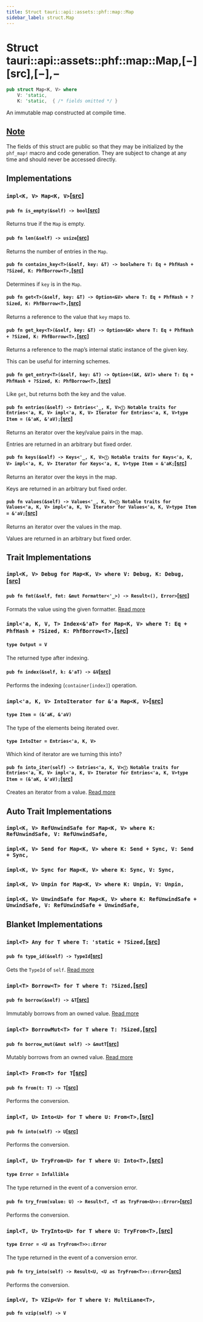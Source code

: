```yaml
---
title: Struct tauri::api::assets::phf::map::Map
sidebar_label: struct.Map
---
```


# Struct tauri::api::assets::phf::map::Map,\[−]\[src],\[−],−

```rs
pub struct Map<K, V> where
    V: 'static,
    K: 'static,  { /* fields omitted */ }
```

An immutable map constructed at compile time.

## [Note](/docs/api/rust/tauri/about:blank#note)

The fields of this struct are public so that they may be initialized by the `phf_map!` macro and code generation. They are subject to change at any time and should never be accessed directly.

## Implementations

### `impl<K, V> Map<K, V>`[\[src\]](https://docs.rs/phf/0.9/src/phf/map.rs.html#47-134 "goto source code")

#### `pub fn is_empty(&self) -> bool`[\[src\]](https://docs.rs/phf/0.9/src/phf/map.rs.html#49 "goto source code")

Returns true if the `Map` is empty.

#### `pub fn len(&self) -> usize`[\[src\]](https://docs.rs/phf/0.9/src/phf/map.rs.html#54 "goto source code")

Returns the number of entries in the `Map`.

#### `pub fn contains_key<T>(&self, key: &T) -> boolwhere T: Eq + PhfHash + ?Sized, K: PhfBorrow<T>,`[\[src\]](https://docs.rs/phf/0.9/src/phf/map.rs.html#59-62 "goto source code")

Determines if `key` is in the `Map`.

#### `pub fn get<T>(&self, key: &T) -> Option<&V> where T: Eq + PhfHash + ?Sized, K: PhfBorrow<T>,`[\[src\]](https://docs.rs/phf/0.9/src/phf/map.rs.html#68-71 "goto source code")

Returns a reference to the value that `key` maps to.

#### `pub fn get_key<T>(&self, key: &T) -> Option<&K> where T: Eq + PhfHash + ?Sized, K: PhfBorrow<T>,`[\[src\]](https://docs.rs/phf/0.9/src/phf/map.rs.html#80-83 "goto source code")

Returns a reference to the map’s internal static instance of the given key.

This can be useful for interning schemes.

#### `pub fn get_entry<T>(&self, key: &T) -> Option<(&K, &V)> where T: Eq + PhfHash + ?Sized, K: PhfBorrow<T>,`[\[src\]](https://docs.rs/phf/0.9/src/phf/map.rs.html#89-92 "goto source code")

Like `get`, but returns both the key and the value.

#### `pub fn entries(&self) -> Entries<'_, K, V>ⓘ Notable traits for Entries<'a, K, V> impl<'a, K, V> Iterator for Entries<'a, K, V>type Item = (&'aK, &'aV);`[\[src\]](https://docs.rs/phf/0.9/src/phf/map.rs.html#111 "goto source code")

Returns an iterator over the key/value pairs in the map.

Entries are returned in an arbitrary but fixed order.

#### `pub fn keys(&self) -> Keys<'_, K, V>ⓘ Notable traits for Keys<'a, K, V> impl<'a, K, V> Iterator for Keys<'a, K, V>type Item = &'aK;`[\[src\]](https://docs.rs/phf/0.9/src/phf/map.rs.html#120 "goto source code")

Returns an iterator over the keys in the map.

Keys are returned in an arbitrary but fixed order.

#### `pub fn values(&self) -> Values<'_, K, V>ⓘ Notable traits for Values<'a, K, V> impl<'a, K, V> Iterator for Values<'a, K, V>type Item = &'aV;`[\[src\]](https://docs.rs/phf/0.9/src/phf/map.rs.html#129 "goto source code")

Returns an iterator over the values in the map.

Values are returned in an arbitrary but fixed order.

## Trait Implementations

### `impl<K, V> Debug for Map<K, V> where V: Debug, K: Debug,`[\[src\]](https://docs.rs/phf/0.9/src/phf/map.rs.html#25-33 "goto source code")

#### `pub fn fmt(&self, fmt: &mut Formatter<'_>) -> Result<(), Error>`[\[src\]](https://docs.rs/phf/0.9/src/phf/map.rs.html#30 "goto source code")

Formats the value using the given formatter. [Read more](https://doc.rust-lang.org/nightly/core/fmt/trait.Debug.html#tymethod.fmt)

### `impl<'a, K, V, T> Index<&'aT> for Map<K, V> where T: Eq + PhfHash + ?Sized, K: PhfBorrow<T>,`[\[src\]](https://docs.rs/phf/0.9/src/phf/map.rs.html#35-45 "goto source code")

#### `type Output = V`

The returned type after indexing.

#### `pub fn index(&self, k: &'aT) -> &V`[\[src\]](https://docs.rs/phf/0.9/src/phf/map.rs.html#42 "goto source code")

Performs the indexing (`container[index]`) operation.

### `impl<'a, K, V> IntoIterator for &'a Map<K, V>`[\[src\]](https://docs.rs/phf/0.9/src/phf/map.rs.html#136-143 "goto source code")

#### `type Item = (&'aK, &'aV)`

The type of the elements being iterated over.

#### `type IntoIter = Entries<'a, K, V>`

Which kind of iterator are we turning this into?

#### `pub fn into_iter(self) -> Entries<'a, K, V>ⓘ Notable traits for Entries<'a, K, V> impl<'a, K, V> Iterator for Entries<'a, K, V>type Item = (&'aK, &'aV);`[\[src\]](https://docs.rs/phf/0.9/src/phf/map.rs.html#140 "goto source code")

Creates an iterator from a value. [Read more](https://doc.rust-lang.org/nightly/core/iter/traits/collect/trait.IntoIterator.html#tymethod.into_iter)

## Auto Trait Implementations

### `impl<K, V> RefUnwindSafe for Map<K, V> where K: RefUnwindSafe, V: RefUnwindSafe,`

### `impl<K, V> Send for Map<K, V> where K: Send + Sync, V: Send + Sync,`

### `impl<K, V> Sync for Map<K, V> where K: Sync, V: Sync,`

### `impl<K, V> Unpin for Map<K, V> where K: Unpin, V: Unpin,`

### `impl<K, V> UnwindSafe for Map<K, V> where K: RefUnwindSafe + UnwindSafe, V: RefUnwindSafe + UnwindSafe,`

## Blanket Implementations

### `impl<T> Any for T where T: 'static + ?Sized,`[\[src\]](https://doc.rust-lang.org/nightly/src/core/any.rs.html#131-135 "goto source code")

#### `pub fn type_id(&self) -> TypeId`[\[src\]](https://doc.rust-lang.org/nightly/src/core/any.rs.html#132 "goto source code")

Gets the `TypeId` of `self`. [Read more](https://doc.rust-lang.org/nightly/core/any/trait.Any.html#tymethod.type_id)

### `impl<T> Borrow<T> for T where T: ?Sized,`[\[src\]](https://doc.rust-lang.org/nightly/src/core/borrow.rs.html#208-213 "goto source code")

#### `pub fn borrow(&self) -> &T`[\[src\]](https://doc.rust-lang.org/nightly/src/core/borrow.rs.html#210 "goto source code")

Immutably borrows from an owned value. [Read more](https://doc.rust-lang.org/nightly/core/borrow/trait.Borrow.html#tymethod.borrow)

### `impl<T> BorrowMut<T> for T where T: ?Sized,`[\[src\]](https://doc.rust-lang.org/nightly/src/core/borrow.rs.html#216-220 "goto source code")

#### `pub fn borrow_mut(&mut self) -> &mutT`[\[src\]](https://doc.rust-lang.org/nightly/src/core/borrow.rs.html#217 "goto source code")

Mutably borrows from an owned value. [Read more](https://doc.rust-lang.org/nightly/core/borrow/trait.BorrowMut.html#tymethod.borrow_mut)

### `impl<T> From<T> for T`[\[src\]](https://doc.rust-lang.org/nightly/src/core/convert/mod.rs.html#544-548 "goto source code")

#### `pub fn from(t: T) -> T`[\[src\]](https://doc.rust-lang.org/nightly/src/core/convert/mod.rs.html#545 "goto source code")

Performs the conversion.

### `impl<T, U> Into<U> for T where U: From<T>,`[\[src\]](https://doc.rust-lang.org/nightly/src/core/convert/mod.rs.html#533-540 "goto source code")

#### `pub fn into(self) -> U`[\[src\]](https://doc.rust-lang.org/nightly/src/core/convert/mod.rs.html#537 "goto source code")

Performs the conversion.

### `impl<T, U> TryFrom<U> for T where U: Into<T>,`[\[src\]](https://doc.rust-lang.org/nightly/src/core/convert/mod.rs.html#581-590 "goto source code")

#### `type Error = Infallible`

The type returned in the event of a conversion error.

#### `pub fn try_from(value: U) -> Result<T, <T as TryFrom<U>>::Error>`[\[src\]](https://doc.rust-lang.org/nightly/src/core/convert/mod.rs.html#587 "goto source code")

Performs the conversion.

### `impl<T, U> TryInto<U> for T where U: TryFrom<T>,`[\[src\]](https://doc.rust-lang.org/nightly/src/core/convert/mod.rs.html#567-576 "goto source code")

#### `type Error = <U as TryFrom<T>>::Error`

The type returned in the event of a conversion error.

#### `pub fn try_into(self) -> Result<U, <U as TryFrom<T>>::Error>`[\[src\]](https://doc.rust-lang.org/nightly/src/core/convert/mod.rs.html#573 "goto source code")

Performs the conversion.

### `impl<V, T> VZip<V> for T where V: MultiLane<T>,`

#### `pub fn vzip(self) -> V`
